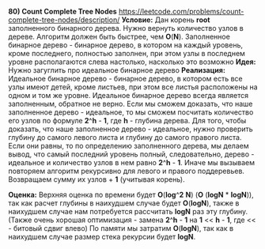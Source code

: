 **80) Count Complete Tree Nodes**
https://leetcode.com/problems/count-complete-tree-nodes/description/
**Условие:**
Дан корень **root** заполненного бинарного дерева. Нужно вернуть количество узлов в дереве. Алгоритм должен быть быстрее, чем **O**(**N**).
Заполненное бинарное дерево - бинарное дерево, в котором на каждый уровень, кроме последнего, полностью заполнен, при этом узлы в последнем уровне располагаются слева настолько, насколько это возможно
**Идея:**
Нужно загуглить про идеальное бинарное дерево
**Реализация:**
    Идеальное бинарное дерево - бинарное дерево, в котором есть все узлы имеют детей, кроме листьев, при этом все листья расположены на одном и том же уровне. Идеальное бинарное дерево всегда является заполненным, обратное не верно.
    Если мы сможем доказать, что наше заполненное дерево - идеальное, то мы сможем посчитать количество его узлов по формуле **2**^**h** - **1**, где **h** - глубина дерева.
    Для того, чтобы доказать, что наше заполненное дерево - идеальное, нужно проверить глубину до самого левого листа и глубину до самого правого листа.
    Если они равны, то по определению заполненного дерева, мы делаем вывод, что самый последний уровень полный, следовательно, дерево - идеальное и количество узлов в нем равно **2**^**h** - **1**.
    Иначе мы вызываем повторяем алгоритм рекурсивно для левого и правого поддеревьев. Возвращаем сумму их узлов + **1** (учитывая корень).

**Оценка:**
    Верхняя оценка по времени будет **O**(**log**^**2** **N**) (**O** (**logN** * **logN**)), так как расчет глубины в наихудшем случае будет **O**(**logN**), также в наихудшем случае нам потребуется рассчитать **logN** раз эту глубину.(Также очень хорошая оптимизация - замена **2**^**h** - **1** на **1** << **h** - **1**, где << - битовый сдвиг влево) По памяти мы затратим **O**(**logN**), так как в наихудшем случае размер стека рекурсии будет **logN**.
